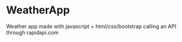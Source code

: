 # WeatherApp
Weather app made with javascript + html/css/bootstrap calling an API through rapidapi.com
